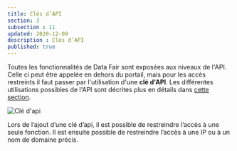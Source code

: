 ```yaml
---
title: Clés d’API
section: 3
subsection : 11
updated: 2020-12-09
description : Clés d’API
published: true
---
```



Toutes les fonctionnalités de Data Fair sont exposées aux niveaux de l'API. Celle ci peut être appelée en dehors du portail, mais pour les accès restreints il faut passer par l'utilisation d'une **clé d'API**. Les différentes utilisations possibles de l'API sont décrites plus en détails dans [cette section](./interoperate/api).

![Clé d'api](./images/functional-presentation/ajout-api.jpg)

Lors de l’ajout d’une clé d’api, il est possible de restreindre l’accès à une seule fonction. Il est ensuite possible de restreindre l’accès à une IP ou à un nom de domaine précis.
